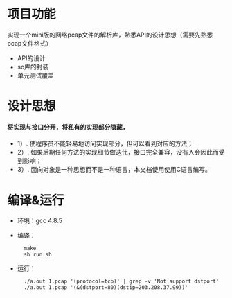 # 项目功能
实现一个mini版的网络pcap文件的解析库，熟悉API的设计思想（需要先熟悉pcap文件格式）
- API的设计
- so库的封装
- 单元测试覆盖

# 设计思想
####  将实现与接口分开，将私有的实现部分隐藏，
- 1）. 使程序员不能轻易地访问实现部分，但可以看到对应的方法；
- 2）. 如果后期任何方法的实现细节做迭代，接口完全兼容，没有人会因此而受到影响；
- 3）. 面向对象是一种思想而不是一种语言，本文档使用使用C语言编写。

# 编译&运行

- 环境：gcc 4.8.5

- 编译：
  ```
    make
    sh run.sh
  ```  
- 运行：
  ```
    ./a.out 1.pcap '(protocol=tcp)' | grep -v 'Not support dstport'
    ./a.out 1.pcap '(&(dstport=80)(dstip=203.208.37.99))'
 ```
